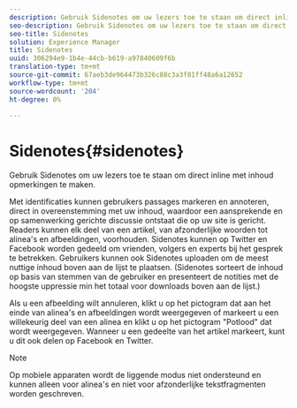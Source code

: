 ```yaml
---
description: Gebruik Sidenotes om uw lezers toe te staan om direct inline met inhoud opmerkingen te maken.
seo-description: Gebruik Sidenotes om uw lezers toe te staan om direct inline met inhoud opmerkingen te maken.
seo-title: Sidenotes
solution: Experience Manager
title: Sidenotes
uuid: 306294e9-1b4e-44cb-b619-a97840609f6b
translation-type: tm+mt
source-git-commit: 67aeb3de964473b326c88c3a3f81ff48a6a12652
workflow-type: tm+mt
source-wordcount: '204'
ht-degree: 0%

---
```



# Sidenotes{#sidenotes}

Gebruik Sidenotes om uw lezers toe te staan om direct inline met inhoud opmerkingen te maken.

Met identificaties kunnen gebruikers passages markeren en annoteren, direct in overeenstemming met uw inhoud, waardoor een aansprekende en op samenwerking gerichte discussie ontstaat die op uw site is gericht. Readers kunnen elk deel van een artikel, van afzonderlijke woorden tot alinea&#39;s en afbeeldingen, voorhouden. Sidenotes kunnen op Twitter en Facebook worden gedeeld om vrienden, volgers en experts bij het gesprek te betrekken. Gebruikers kunnen ook Sidenotes uploaden om de meest nuttige inhoud boven aan de lijst te plaatsen. (Sidenotes sorteert de inhoud op basis van stemmen van de gebruiker en presenteert de notities met de hoogste uppressie min het totaal voor downloads boven aan de lijst.)

Als u een afbeelding wilt annuleren, klikt u op het pictogram dat aan het einde van alinea&#39;s en afbeeldingen wordt weergegeven of markeert u een willekeurig deel van een alinea en klikt u op het pictogram &quot;Potlood&quot; dat wordt weergegeven. Wanneer u een gedeelte van het artikel markeert, kunt u dit ook delen op Facebook en Twitter.

>[!NOTE]
>
>Op mobiele apparaten wordt de liggende modus niet ondersteund en kunnen alleen voor alinea&#39;s en niet voor afzonderlijke tekstfragmenten worden geschreven.

